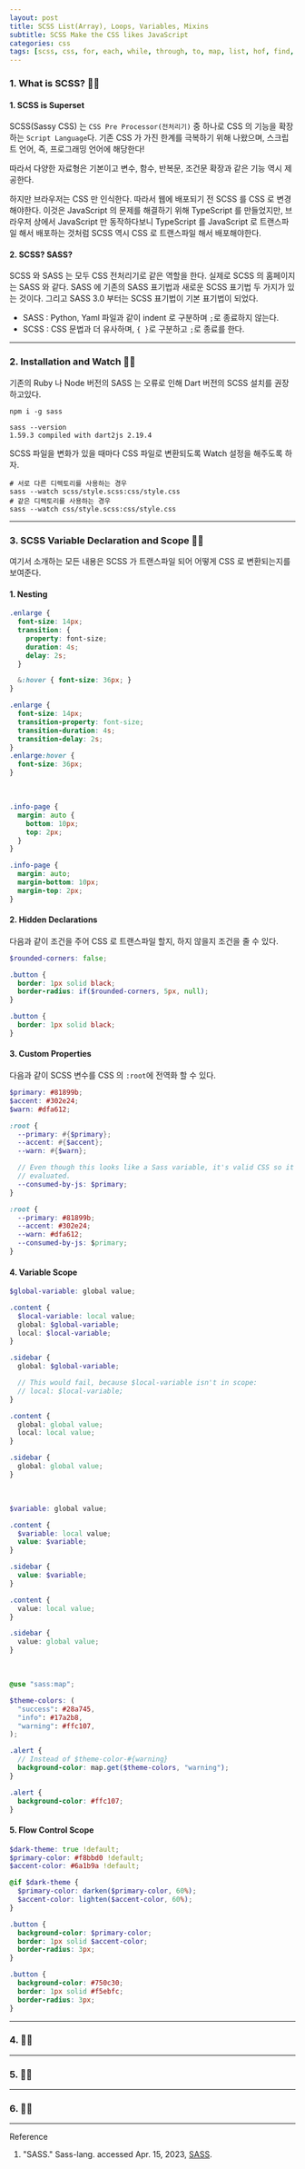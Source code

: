 ```yaml
---
layout: post
title: SCSS List(Array), Loops, Variables, Mixins
subtitle: SCSS Make the CSS likes JavaScript
categories: css
tags: [scss, css, for, each, while, through, to, map, list, hof, find, reduce, filter, if, switch, css pre processor]
---
```


### 1. What is SCSS? 👩‍💻

#### 1. SCSS is Superset

SCSS(Sassy CSS) 는 `CSS Pre Processor(전처리기)` 중 하나로 CSS 의 기능을 확장하는 `Script Language`다. 
기존 CSS 가 가진 한계를 극복하기 위해 나왔으며, 스크립트 언어, 즉, 프로그래밍 언어에 해당한다!

따라서 다양한 자료형은 기본이고 변수, 함수, 반복문, 조건문 확장과 같은 기능 역시 제공한다.

하지만 브라우저는 CSS 만 인식한다. 따라서 웹에 배포되기 전 SCSS 를 CSS 로 변경해야한다. 이것은 JavaScript 의 문제를 해결하기 
위해 TypeScript 를 만들었지만, 브라우저 상에서 JavaScript 만 동작하다보니 TypeScript 를 JavaScript 로 트랜스파일 해서 
배포하는 것처럼 SCSS 역시 CSS 로 트랜스파일 해서 배포해야한다.

#### 2. SCSS? SASS?

SCSS 와 SASS 는 모두 CSS 전처리기로 같은 역할을 한다. 실제로 SCSS 의 홈페이지는 SASS 와 같다. SASS 에 기존의 SASS 표기법과 
새로운 SCSS 표기법 두 가지가 있는 것이다. 그리고 SASS 3.0 부터는 SCSS 표기법이 기본 표기법이 되었다.

- SASS : Python, Yaml 파일과 같이 indent 로 구분하며 `;`로 종료하지 않는다.
- SCSS : CSS 문법과 더 유사하며, `{ }`로 구분하고 `;`로 종료를 한다.

---

### 2. Installation and Watch 👩‍💻

기존의 Ruby 나 Node 버전의 SASS 는 오류로 인해 Dart 버전의 SCSS 설치를 권장하고있다.

```shell
npm i -g sass

sass --version
1.59.3 compiled with dart2js 2.19.4
```

SCSS 파일을 변화가 있을 때마다 CSS 파일로 변환되도록 Watch 설정을 해주도록 하자.

```shell
# 서로 다른 디렉토리를 사용하는 경우
sass --watch scss/style.scss:css/style.css
# 같은 디렉토리를 사용하는 경우
sass --watch css/style.scss:css/style.css
```

---

### 3. SCSS Variable Declaration and Scope 👩‍💻

여기서 소개하는 모든 내용은 SCSS 가 트랜스파일 되어 어떻게 CSS 로 변환되는지를 보여준다.

#### 1. Nesting

```scss
.enlarge {
  font-size: 14px;
  transition: {
    property: font-size;
    duration: 4s;
    delay: 2s;
  }

  &:hover { font-size: 36px; }
}
```

```css
.enlarge {
  font-size: 14px;
  transition-property: font-size;
  transition-duration: 4s;
  transition-delay: 2s;
}
.enlarge:hover {
  font-size: 36px;
}
```

<br>

```scss
.info-page {
  margin: auto {
    bottom: 10px;
    top: 2px;
  }
}
```

```css
.info-page {
  margin: auto;
  margin-bottom: 10px;
  margin-top: 2px;
}
```

#### 2. Hidden Declarations

다음과 같이 조건을 주어 CSS 로 트랜스파일 할지, 하지 않을지 조건을 줄 수 있다.

```scss
$rounded-corners: false;

.button {
  border: 1px solid black;
  border-radius: if($rounded-corners, 5px, null);
}
```

```css
.button {
  border: 1px solid black;
}
```

#### 3. Custom Properties

다음과 같이 SCSS 변수를 CSS 의 `:root`에 전역화 할 수 있다.

```scss
$primary: #81899b;
$accent: #302e24;
$warn: #dfa612;

:root {
  --primary: #{$primary};
  --accent: #{$accent};
  --warn: #{$warn};

  // Even though this looks like a Sass variable, it's valid CSS so it's not
  // evaluated.
  --consumed-by-js: $primary;
}
```

```css
:root {
  --primary: #81899b;
  --accent: #302e24;
  --warn: #dfa612;
  --consumed-by-js: $primary;
}
```

#### 4. Variable Scope

```scss
$global-variable: global value;

.content {
  $local-variable: local value;
  global: $global-variable;
  local: $local-variable;
}

.sidebar {
  global: $global-variable;

  // This would fail, because $local-variable isn't in scope:
  // local: $local-variable;
}
```

```css
.content {
  global: global value;
  local: local value;
}

.sidebar {
  global: global value;
}
```

<br>

```scss
$variable: global value;

.content {
  $variable: local value;
  value: $variable;
}

.sidebar {
  value: $variable;
}
```

```css
.content {
  value: local value;
}

.sidebar {
  value: global value;
}

```

<br>

```scss
@use "sass:map";

$theme-colors: (
  "success": #28a745,
  "info": #17a2b8,
  "warning": #ffc107,
);

.alert {
  // Instead of $theme-color-#{warning}
  background-color: map.get($theme-colors, "warning");
}
```

```css
.alert {
  background-color: #ffc107;
}
```

#### 5. Flow Control Scope

```scss
$dark-theme: true !default;
$primary-color: #f8bbd0 !default;
$accent-color: #6a1b9a !default;

@if $dark-theme {
  $primary-color: darken($primary-color, 60%);
  $accent-color: lighten($accent-color, 60%);
}

.button {
  background-color: $primary-color;
  border: 1px solid $accent-color;
  border-radius: 3px;
}
```

```css
.button {
  background-color: #750c30;
  border: 1px solid #f5ebfc;
  border-radius: 3px;
}
```
---

### 4.  👩‍💻

---

### 5.  👩‍💻

---

### 6.  👩‍💻







---
Reference

1. "SASS." Sass-lang. accessed Apr. 15, 2023, [SASS](https://sass-lang.com).

